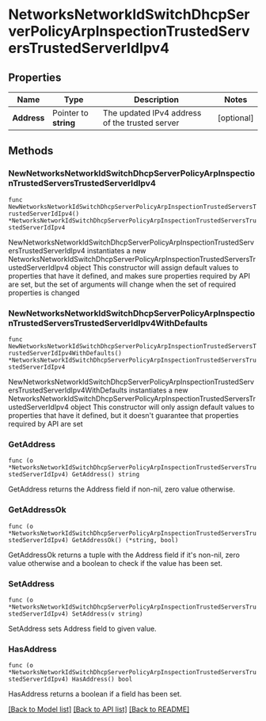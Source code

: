 # NetworksNetworkIdSwitchDhcpServerPolicyArpInspectionTrustedServersTrustedServerIdIpv4

## Properties

Name | Type | Description | Notes
------------ | ------------- | ------------- | -------------
**Address** | Pointer to **string** | The updated IPv4 address of the trusted server | [optional] 

## Methods

### NewNetworksNetworkIdSwitchDhcpServerPolicyArpInspectionTrustedServersTrustedServerIdIpv4

`func NewNetworksNetworkIdSwitchDhcpServerPolicyArpInspectionTrustedServersTrustedServerIdIpv4() *NetworksNetworkIdSwitchDhcpServerPolicyArpInspectionTrustedServersTrustedServerIdIpv4`

NewNetworksNetworkIdSwitchDhcpServerPolicyArpInspectionTrustedServersTrustedServerIdIpv4 instantiates a new NetworksNetworkIdSwitchDhcpServerPolicyArpInspectionTrustedServersTrustedServerIdIpv4 object
This constructor will assign default values to properties that have it defined,
and makes sure properties required by API are set, but the set of arguments
will change when the set of required properties is changed

### NewNetworksNetworkIdSwitchDhcpServerPolicyArpInspectionTrustedServersTrustedServerIdIpv4WithDefaults

`func NewNetworksNetworkIdSwitchDhcpServerPolicyArpInspectionTrustedServersTrustedServerIdIpv4WithDefaults() *NetworksNetworkIdSwitchDhcpServerPolicyArpInspectionTrustedServersTrustedServerIdIpv4`

NewNetworksNetworkIdSwitchDhcpServerPolicyArpInspectionTrustedServersTrustedServerIdIpv4WithDefaults instantiates a new NetworksNetworkIdSwitchDhcpServerPolicyArpInspectionTrustedServersTrustedServerIdIpv4 object
This constructor will only assign default values to properties that have it defined,
but it doesn't guarantee that properties required by API are set

### GetAddress

`func (o *NetworksNetworkIdSwitchDhcpServerPolicyArpInspectionTrustedServersTrustedServerIdIpv4) GetAddress() string`

GetAddress returns the Address field if non-nil, zero value otherwise.

### GetAddressOk

`func (o *NetworksNetworkIdSwitchDhcpServerPolicyArpInspectionTrustedServersTrustedServerIdIpv4) GetAddressOk() (*string, bool)`

GetAddressOk returns a tuple with the Address field if it's non-nil, zero value otherwise
and a boolean to check if the value has been set.

### SetAddress

`func (o *NetworksNetworkIdSwitchDhcpServerPolicyArpInspectionTrustedServersTrustedServerIdIpv4) SetAddress(v string)`

SetAddress sets Address field to given value.

### HasAddress

`func (o *NetworksNetworkIdSwitchDhcpServerPolicyArpInspectionTrustedServersTrustedServerIdIpv4) HasAddress() bool`

HasAddress returns a boolean if a field has been set.


[[Back to Model list]](../README.md#documentation-for-models) [[Back to API list]](../README.md#documentation-for-api-endpoints) [[Back to README]](../README.md)


